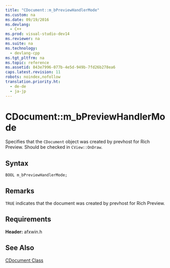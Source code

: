 ```yaml
---
title: "CDocument::m_bPreviewHandlerMode"
ms.custom: na
ms.date: 09/19/2016
ms.devlang: 
  - C++
ms.prod: visual-studio-dev14
ms.reviewer: na
ms.suite: na
ms.technology: 
  - devlang-cpp
ms.tgt_pltfrm: na
ms.topic: reference
ms.assetid: 843e7996-077b-4e5d-949b-7fd26b278ea6
caps.latest.revision: 11
robots: noindex,nofollow
translation.priority.ht: 
  - de-de
  - ja-jp
---
```

# CDocument::m_bPreviewHandlerMode
Specifies that the `CDocument` object was created by prevhost for Rich Preview. Should be checked in `CView::OnDraw`.  
  
## Syntax  
  
```  
BOOL m_bPreviewHandlerMode;  
```  
  
## Remarks  
 `TRUE` indicates that the document was created by prevhost for Rich Preview.  
  
## Requirements  
 **Header:** afxwin.h  
  
## See Also  
 [CDocument Class](../vs140/CDocument-Class.md)